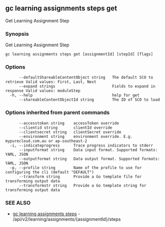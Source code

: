 ## gc learning assignments steps get

Get Learning Assignment Step

### Synopsis

Get Learning Assignment Step

```
gc learning assignments steps get [assignmentId] [stepId] [flags]
```

### Options

```
      --defaultShareableContentObject string   The default SCO to retrieve Valid values: First, Last, Next
      --expand strings                         Fields to expand in response Valid values: moduleStep
  -h, --help                                   help for get
      --shareableContentObjectId string        The ID of SCO to load
```

### Options inherited from parent commands

```
      --accesstoken string    accessToken override
      --clientid string       clientId override
      --clientsecret string   clientSecret override
      --environment string    environment override. E.g. mypurecloud.com.au or ap-southeast-2
  -i, --indicateprogress      Trace progress indicators to stderr
      --inputformat string    Data input format. Supported formats: YAML, JSON
      --outputformat string   Data output format. Supported formats: YAML, JSON
  -p, --profile string        Name of the profile to use for configuring the cli (default "DEFAULT")
      --transform string      Provide a Go template file for transforming output data
      --transformstr string   Provide a Go template string for transforming output data
```

### SEE ALSO

* [gc learning assignments steps](gc_learning_assignments_steps.html)	 - /api/v2/learning/assignments/{assignmentId}/steps


